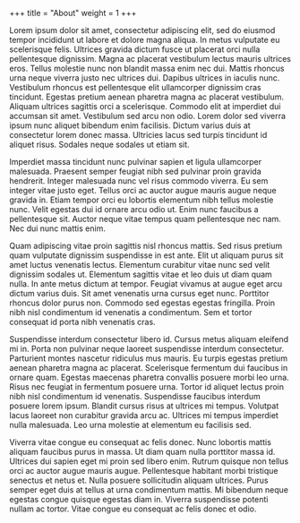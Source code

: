+++
title = "About"
weight = 1
+++

Lorem ipsum dolor sit amet, consectetur adipiscing elit, sed do eiusmod tempor incididunt ut labore et dolore magna aliqua. In metus vulputate eu scelerisque felis. Ultrices gravida dictum fusce ut placerat orci nulla pellentesque dignissim. Magna ac placerat vestibulum lectus mauris ultrices eros. Tellus molestie nunc non blandit massa enim nec dui. Mattis rhoncus urna neque viverra justo nec ultrices dui. Dapibus ultrices in iaculis nunc. Vestibulum rhoncus est pellentesque elit ullamcorper dignissim cras tincidunt. Egestas pretium aenean pharetra magna ac placerat vestibulum. Aliquam ultrices sagittis orci a scelerisque. Commodo elit at imperdiet dui accumsan sit amet. Vestibulum sed arcu non odio. Lorem dolor sed viverra ipsum nunc aliquet bibendum enim facilisis. Dictum varius duis at consectetur lorem donec massa. Ultricies lacus sed turpis tincidunt id aliquet risus. Sodales neque sodales ut etiam sit.

Imperdiet massa tincidunt nunc pulvinar sapien et ligula ullamcorper malesuada. Praesent semper feugiat nibh sed pulvinar proin gravida hendrerit. Integer malesuada nunc vel risus commodo viverra. Eu sem integer vitae justo eget. Tellus orci ac auctor augue mauris augue neque gravida in. Etiam tempor orci eu lobortis elementum nibh tellus molestie nunc. Velit egestas dui id ornare arcu odio ut. Enim nunc faucibus a pellentesque sit. Auctor neque vitae tempus quam pellentesque nec nam. Nec dui nunc mattis enim.

Quam adipiscing vitae proin sagittis nisl rhoncus mattis. Sed risus pretium quam vulputate dignissim suspendisse in est ante. Elit ut aliquam purus sit amet luctus venenatis lectus. Elementum curabitur vitae nunc sed velit dignissim sodales ut. Elementum sagittis vitae et leo duis ut diam quam nulla. In ante metus dictum at tempor. Feugiat vivamus at augue eget arcu dictum varius duis. Sit amet venenatis urna cursus eget nunc. Porttitor rhoncus dolor purus non. Commodo sed egestas egestas fringilla. Proin nibh nisl condimentum id venenatis a condimentum. Sem et tortor consequat id porta nibh venenatis cras.

Suspendisse interdum consectetur libero id. Cursus metus aliquam eleifend mi in. Porta non pulvinar neque laoreet suspendisse interdum consectetur. Parturient montes nascetur ridiculus mus mauris. Eu turpis egestas pretium aenean pharetra magna ac placerat. Scelerisque fermentum dui faucibus in ornare quam. Egestas maecenas pharetra convallis posuere morbi leo urna. Risus nec feugiat in fermentum posuere urna. Tortor id aliquet lectus proin nibh nisl condimentum id venenatis. Suspendisse faucibus interdum posuere lorem ipsum. Blandit cursus risus at ultrices mi tempus. Volutpat lacus laoreet non curabitur gravida arcu ac. Ultrices mi tempus imperdiet nulla malesuada. Leo urna molestie at elementum eu facilisis sed.

Viverra vitae congue eu consequat ac felis donec. Nunc lobortis mattis aliquam faucibus purus in massa. Ut diam quam nulla porttitor massa id. Ultrices dui sapien eget mi proin sed libero enim. Rutrum quisque non tellus orci ac auctor augue mauris augue. Pellentesque habitant morbi tristique senectus et netus et. Nulla posuere sollicitudin aliquam ultrices. Purus semper eget duis at tellus at urna condimentum mattis. Mi bibendum neque egestas congue quisque egestas diam in. Viverra suspendisse potenti nullam ac tortor. Vitae congue eu consequat ac felis donec et odio.